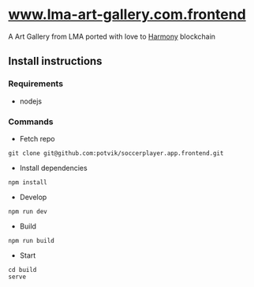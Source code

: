 # www.lma-art-gallery.com.frontend
A Art Gallery from LMA ported with love to [Harmony](http://harmony.one) blockchain

## Install instructions

### Requirements 

* nodejs 

### Commands

* Fetch repo 

```
git clone git@github.com:potvik/soccerplayer.app.frontend.git
```

* Install dependencies

```
npm install
```

* Develop

```
npm run dev
```

* Build

```
npm run build
```

* Start

```
cd build 
serve
```
